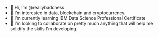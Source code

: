 - 👋 Hi, I’m @reallybadchess
- 👀 I’m interested in data, blockchain and cryptocurrency.
- 🌱 I’m currently learning IBM Data Science Professional Certificate
- 💞️ I’m looking to collaborate on pretty much anything that will help me solidify the skills I'm developing.


<!---
reallybadchess/reallybadchess is a ✨ special ✨ repository because its `README.md` (this file) appears on your GitHub profile.

You can click the Preview link to take a look at your changes.
--->
